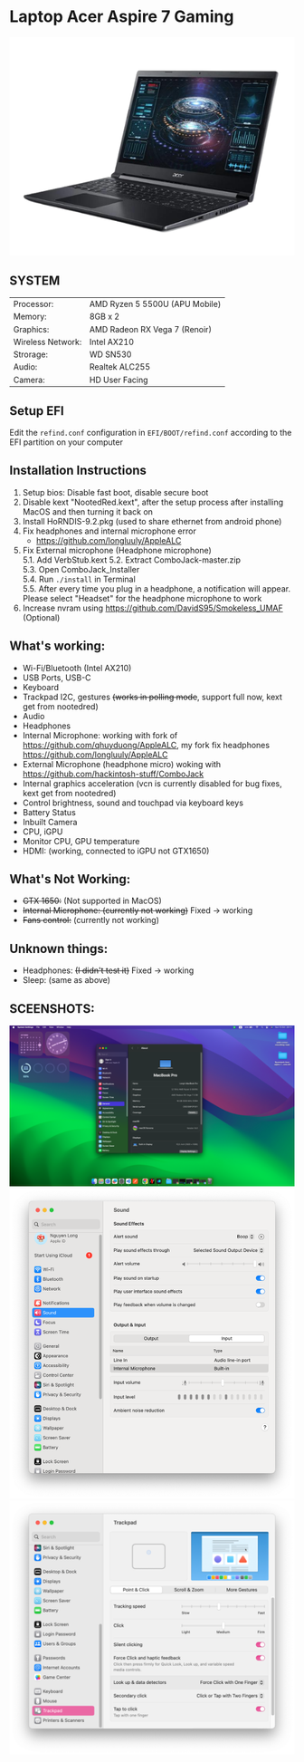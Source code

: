 # Laptop Acer Aspire 7 Gaming

![alt tag](/images/laptopacergamingaspire.png)

## SYSTEM

|                   |                                |
| ----------------- | ------------------------------ |
| Processor:        | AMD Ryzen 5 5500U (APU Mobile) |
| Memory:           | 8GB x 2                        |
| Graphics:         | AMD Radeon RX Vega 7 (Renoir)  |
| Wireless Network: | Intel AX210                    |
| Strorage:         | WD SN530                       |
| Audio:            | Realtek ALC255                 |
| Camera:           | HD User Facing                 |

## Setup EFI

Edit the `refind.conf` configuration in `EFI/BOOT/refind.conf` according to the EFI partition on your computer

## Installation Instructions

1. Setup bios: Disable fast boot, disable secure boot
2. Disable kext "NootedRed.kext", after the setup process after installing MacOS and then turning it back on
3. Install HoRNDIS-9.2.pkg (used to share ethernet from android phone)
4. Fix headphones and internal microphone error
   - https://github.com/longluuly/AppleALC
5. Fix External microphone (Headphone microphone) \
   5.1. Add VerbStub.kext
   5.2. Extract ComboJack-master.zip \
   5.3. Open ComboJack_Installer \
   5.4. Run `./install` in Terminal \
   5.5. After every time you plug in a headphone, a notification will appear. Please select "Headset" for the headphone microphone to work
6. Increase nvram using https://github.com/DavidS95/Smokeless_UMAF (Optional)

## What's working:

- Wi-Fi/Bluetooth (Intel AX210)
- USB Ports, USB-C
- Keyboard
- Trackpad I2C, gestures ~~(works in polling mode~~, support full now, kext get from nootedred)
- Audio
- Headphones
- Internal Microphone: working with fork of https://github.com/qhuyduong/AppleALC, my fork fix headphones https://github.com/longluuly/AppleALC
- External Microphone (headphone micro) woking with https://github.com/hackintosh-stuff/ComboJack
- Internal graphics acceleration (vcn is currently disabled for bug fixes, kext get from nootedred)
- Control brightness, sound and touchpad via keyboard keys
- Battery Status
- Inbuilt Camera
- CPU, iGPU
- Monitor CPU, GPU temperature
- HDMI: (working, connected to iGPU not GTX1650)

## What's Not Working:

- ~~GTX 1650:~~ (Not supported in MacOS)
- ~~Internal Microphone: (currently not working)~~ Fixed -> working
- ~~Fans control:~~ (currently not working)

## Unknown things:

- Headphones: ~~(I didn't test it)~~ Fixed -> working
- Sleep: (same as above)

## SCEENSHOTS:

![](images/img12.png)
![](images/img11.png)
![](images/img7.png)
